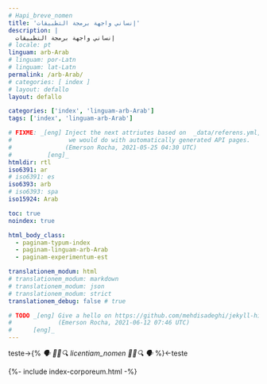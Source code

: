 ```yaml
---
# Hapi_breve_nomen
title: 'إنساني واجهة برمجة التطبيقات'
description: |
  إنساني واجهة برمجة التطبيقات
# locale: pt
linguam: arb-Arab
# linguam: por-Latn
# linguam: lat-Latn
permalink: /arb-Arab/
# categories: [ index ]
# layout: defallo
layout: defallo

categories: ['index', 'linguam-arb-Arab']
tags: ['index', 'linguam-arb-Arab']

# FIXME: _[eng] Inject the next attriutes based on  _data/referens.yml, like
#                we would do with automatically generated API pages.
#               (Emerson Rocha, 2021-05-25 04:30 UTC)
#          [eng]_
htmldir: rtl
iso6391: ar
# iso6391: es
iso6393: arb
# iso6393: spa
iso15924: Arab

toc: true
noindex: true

html_body_class:
  - paginam-typum-index
  - paginam-linguam-arb-Arab
  - paginam-experimentum-est

translationem_modum: html
# translationem_modum: markdown
# translationem_modum: json
# translationem_modum: strict
translationem_debug: false # true

# TODO _[eng] Give a hello on https://github.com/mehdisadeghi/jekyll-hinduarabic
#             (Emerson Rocha, 2021-06-12 07:46 UTC)
#      [eng]_
---
```


teste->{% _🗣️ 🔎🆘🔍 licentiam_nomen 🔎🆘🔍 🗣️_ %}<-teste

{%- include index-corporeum.html -%}
